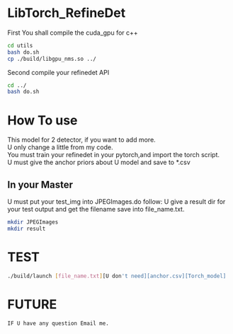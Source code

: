 # LibTorch_RefineDet
First You shall compile the cuda_gpu for c++  

```BASH
cd utils  
bash do.sh  
cp ./build/libgpu_nms.so ../  
```


Second compile your refinedet API
```BASH
cd ../
bash do.sh  
```
# How To use
This model for 2 detector, if you want to add more.  
U only change a little from my code.  
You must train your refinedet in your pytorch,and import the torch script.  
U must give the anchor priors about U model and save to *.csv  

## In your Master
U must put your test_img into JPEGImages.do follow:
U give a result dir for your test output
and get the filename save into file_name.txt. 
```BASH
mkdir JPEGImages  
mkdir result
``` 

# TEST
```BASH
./build/launch [file_name.txt][U don't need][anchor.csv][Torch_model]  
```

# FUTURE
`IF U have any question Email me.`
